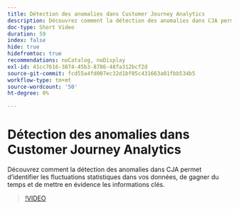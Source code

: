 ```yaml
---
title: Détection des anomalies dans Customer Journey Analytics
description: Découvrez comment la détection des anomalies dans CJA permet d’identifier les fluctuations statistiques dans vos données, de gagner du temps et de mettre en évidence les informations clés.
doc-type: Short Video
duration: 59
index: false
hide: true
hidefromtoc: true
recommendations: noCatalog, noDisplay
exl-id: 41cc7616-3874-45b3-8786-48fa312bcf2d
source-git-commit: fcd55a4fd007ec32d1bf05c431663a01fbb534b5
workflow-type: tm+mt
source-wordcount: '50'
ht-degree: 0%

---
```


# Détection des anomalies dans Customer Journey Analytics

Découvrez comment la détection des anomalies dans CJA permet d’identifier les fluctuations statistiques dans vos données, de gagner du temps et de mettre en évidence les informations clés.

<!-- 72_S106_3442453_58_anomaly-detection-in-customer-journey-analytics -->
>[!VIDEO](https://video.tv.adobe.com/v/3458302/?learn=on&enablevpops=true)
